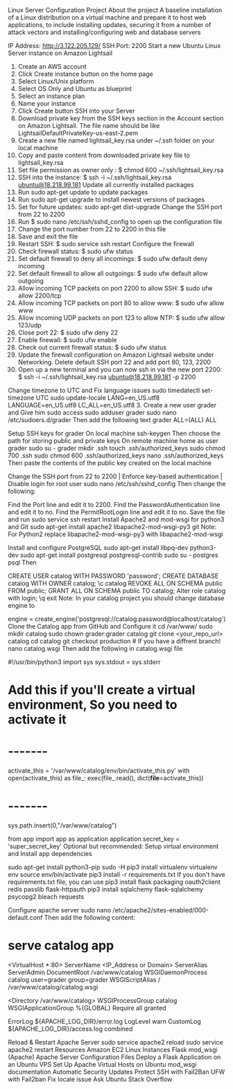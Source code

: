 Linux Server Configuration Project
About the project
A baseline installation of a Linux distribution on a virtual machine and prepare it to host web applications, to include installing updates, securing it from a number of attack vectors and installing/configuring web and database servers

IP Address: http://3.122.205.129/
SSH Port: 2200
Start a new Ubuntu Linux Server instance on Amazon Lightsail
1.	Create an AWS account
2.	Click Create instance button on the home page
3.	Select Linux/Unix platform
4.	Select OS Only and Ubuntu as blueprint
5.	Select an instance plan
6.	Name your instance
7.	Click Create button
SSH into your Server
1.	Download private key from the SSH keys section in the Account section on Amazon Lightsail. The file name should be like LightsailDefaultPrivateKey-us-east-2.pem
2.	Create a new file named lightsail_key.rsa under ~/.ssh folder on your local machine
3.	Copy and paste content from downloaded private key file to lightsail_key.rsa
4.	Set file permission as owner only : $ chmod 600 ~/.ssh/lightsail_key.rsa
5.	SSH into the instance: $ ssh -i ~/.ssh/lightsail_key.rsa ubuntu@18.218.99.181
Update all currently installed packages
1.	Run sudo apt-get update to update packages
2.	Run sudo apt-get upgrade to install newest versions of packages
3.	Set for future updates: sudo apt-get dist-upgrade
Change the SSH port from 22 to 2200
1.	Run $ sudo nano /etc/ssh/sshd_config to open up the configuration file
2.	Change the port number from 22 to 2200 in this file
3.	Save and exit the file
4.	Restart SSH: $ sudo service ssh restart
Configure the firewall
1.	Check firewall status: $ sudo ufw status
2.	Set default firewall to deny all incomings: $ sudo ufw default deny incoming
3.	Set default firewall to allow all outgoings: $ sudo ufw default allow outgoing
4.	Allow incoming TCP packets on port 2200 to allow SSH: $ sudo ufw allow 2200/tcp
5.	Allow incoming TCP packets on port 80 to allow www: $ sudo ufw allow www
6.	Allow incoming UDP packets on port 123 to allow NTP: $ sudo ufw allow 123/udp
7.	Close port 22: $ sudo ufw deny 22
8.	Enable firewall: $ sudo ufw enable
9.	Check out current firewall status: $ sudo ufw status
10.	Update the firewall configuration on Amazon Lightsail website under Networking. Delete default SSH port 22 and add port 80, 123, 2200
11.	Open up a new terminal and you can now ssh in via the new port 2200: $ ssh -i ~/.ssh/lightsail_key.rsa ubuntu@18.218.99.181 -p 2200

 Change timezone to UTC and Fix language issues
sudo timedatectl set-timezone UTC
sudo update-locale LANG=en_US.utf8 LANGUAGE=en_US.utf8 LC_ALL=en_US.utf8
3. Create a new user grader and Give him sudo access
sudo adduser grader
sudo nano /etc/sudoers.d/grader 
Then add the following text grader ALL=(ALL) ALL

Setup SSH keys for grader
On local machine ssh-keygen Then choose the path for storing public and private keys
On remote machine home as user grader
sudo su - grader
mkdir .ssh
touch .ssh/authorized_keys 
sudo chmod 700 .ssh
sudo chmod 600 .ssh/authorized_keys 
nano .ssh/authorized_keys 
Then paste the contents of the public key created on the local machine

Change the SSH port from 22 to 2200 | Enforce key-based authentication | Disable login for root user
sudo nano /etc/ssh/sshd_config
Then change the following:

Find the Port line and edit it to 2200.
Find the PasswordAuthentication line and edit it to no.
Find the PermitRootLogin line and edit it to no.
Save the file and run sudo service ssh restart
Install Apache2 and mod-wsgi for python3 and Git
sudo apt-get install apache2 libapache2-mod-wsgi-py3 git
Note: For Python2 replace libapache2-mod-wsgi-py3 with libapache2-mod-wsgi

Install and configure PostgreSQL
sudo apt-get install libpq-dev python3-dev
sudo apt-get install postgresql postgresql-contrib
sudo su - postgres
psql
Then

CREATE USER catalog WITH PASSWORD 'password';
CREATE DATABASE catalog WITH OWNER catalog;
\c catalog
REVOKE ALL ON SCHEMA public FROM public;
GRANT ALL ON SCHEMA public TO catalog;
Alter role catalog with login;
\q
exit
Note: In your catalog project you should change database engine to

engine = create_engine('postgresql://catalog:password@localhost/catalog')
Clone the Catalog app from GitHub and Configure it
cd /var/www/
sudo mkdir catalog
sudo chown grader:grader catalog
git clone <your_repo_url> catalog
cd catalog
git checkout production # If you have a diffrent branch!
nano catalog.wsgi
Then add the following in catalog.wsgi file

#!/usr/bin/python3
import sys
sys.stdout = sys.stderr

# Add this if you'll create a virtual environment, So you need to activate it
# -------
activate_this = '/var/www/catalog/env/bin/activate_this.py'
with open(activate_this) as file_:
    exec(file_.read(), dict(__file__=activate_this))
# -------

sys.path.insert(0,"/var/www/catalog")

from app import app as application
application.secret_key = 'super_secret_key'
Optional but recommended: Setup virtual environment and Install app dependencies

sudo apt-get install python3-pip
sudo -H pip3 install virtualenv
virtualenv env
source env/bin/activate
pip3 install -r requirements.txt
If you don't have requirements.txt file, you can use
pip3 install flask packaging oauth2client redis passlib flask-httpauth
pip3 install sqlalchemy flask-sqlalchemy psycopg2 bleach requests

Configure apache server
sudo nano /etc/apache2/sites-enabled/000-default.conf
Then add the following content:

# serve catalog app
<VirtualHost *:80>
  ServerName <IP_Address or Domain>
  ServerAlias <DNS>
  ServerAdmin <Email>
  DocumentRoot /var/www/catalog
  WSGIDaemonProcess catalog user=grader group=grader
  WSGIScriptAlias / /var/www/catalog/catalog.wsgi

  <Directory /var/www/catalog>
    WSGIProcessGroup catalog
    WSGIApplicationGroup %{GLOBAL}
    Require all granted
  </Directory>

  ErrorLog ${APACHE_LOG_DIR}/error.log
  LogLevel warn
  CustomLog ${APACHE_LOG_DIR}/access.log combined
</VirtualHost>

 Reload & Restart Apache Server
sudo service apache2 reload
sudo service apache2 restart
Resources
Amazon EC2 Linux Instances
Flask mod_wsgi (Apache)
Apache Server Configuration Files
Deploy a Flask Application on an Ubuntu VPS
Set Up Apache Virtual Hosts on Ubuntu
mod_wsgi documentation
Automatic Security Updates
Protect SSH with Fail2Ban
UFW with Fail2ban
Fix locale issue
Ask Ubuntu
Stack Overflow
